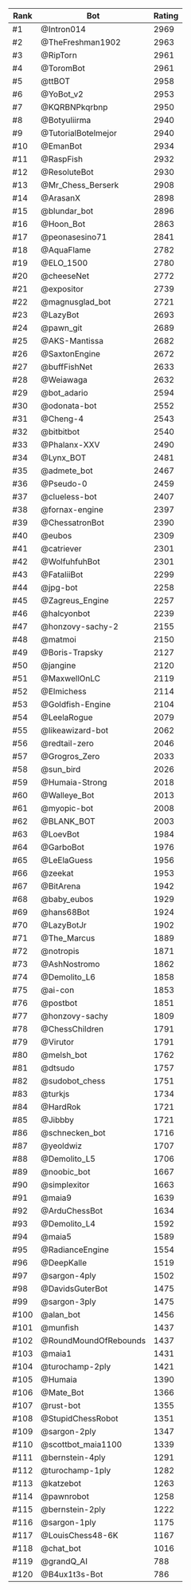 Rank|Bot|Rating
---|---|---
#1|@Intron014|2969
#2|@TheFreshman1902|2963
#3|@RipTorn|2961
#4|@ToromBot|2961
#5|@ttBOT|2958
#6|@YoBot_v2|2953
#7|@KQRBNPkqrbnp|2950
#8|@Botyuliirma|2940
#9|@TutorialBotelmejor|2940
#10|@EmanBot|2934
#11|@RaspFish|2932
#12|@ResoluteBot|2930
#13|@Mr_Chess_Berserk|2908
#14|@ArasanX|2898
#15|@blundar_bot|2896
#16|@Hoon_Bot|2863
#17|@peonasesino71|2841
#18|@AquaFlame|2782
#19|@ELO_1500|2780
#20|@cheeseNet|2772
#21|@expositor|2739
#22|@magnusglad_bot|2721
#23|@LazyBot|2693
#24|@pawn_git|2689
#25|@AKS-Mantissa|2682
#26|@SaxtonEngine|2672
#27|@buffFishNet|2633
#28|@Weiawaga|2632
#29|@bot_adario|2594
#30|@odonata-bot|2552
#31|@Cheng-4|2543
#32|@bitbitbot|2540
#33|@Phalanx-XXV|2490
#34|@Lynx_BOT|2481
#35|@admete_bot|2467
#36|@Pseudo-0|2459
#37|@clueless-bot|2407
#38|@fornax-engine|2397
#39|@ChessatronBot|2390
#40|@eubos|2309
#41|@catriever|2301
#42|@WolfuhfuhBot|2301
#43|@FataliiBot|2299
#44|@jpg-bot|2258
#45|@Zagreus_Engine|2257
#46|@halcyonbot|2239
#47|@honzovy-sachy-2|2155
#48|@matmoi|2150
#49|@Boris-Trapsky|2127
#50|@jangine|2120
#51|@MaxwellOnLC|2119
#52|@Elmichess|2114
#53|@Goldfish-Engine|2104
#54|@LeelaRogue|2079
#55|@likeawizard-bot|2062
#56|@redtail-zero|2046
#57|@Grogros_Zero|2033
#58|@sun_bird|2026
#59|@Humaia-Strong|2018
#60|@Walleye_Bot|2013
#61|@myopic-bot|2008
#62|@BLANK_BOT|2003
#63|@LoevBot|1984
#64|@GarboBot|1976
#65|@LeElaGuess|1956
#66|@zeekat|1953
#67|@BitArena|1942
#68|@baby_eubos|1929
#69|@hans68Bot|1924
#70|@LazyBotJr|1902
#71|@The_Marcus|1889
#72|@notropis|1871
#73|@AshNostromo|1862
#74|@Demolito_L6|1858
#75|@ai-con|1853
#76|@postbot|1851
#77|@honzovy-sachy|1809
#78|@ChessChildren|1791
#79|@Virutor|1791
#80|@melsh_bot|1762
#81|@dtsudo|1757
#82|@sudobot_chess|1751
#83|@turkjs|1734
#84|@HardRok|1721
#85|@Jibbby|1721
#86|@schnecken_bot|1716
#87|@yeoldwiz|1707
#88|@Demolito_L5|1706
#89|@noobic_bot|1667
#90|@simplexitor|1663
#91|@maia9|1639
#92|@ArduChessBot|1634
#93|@Demolito_L4|1592
#94|@maia5|1589
#95|@RadianceEngine|1554
#96|@DeepKalle|1519
#97|@sargon-4ply|1502
#98|@DavidsGuterBot|1475
#99|@sargon-3ply|1475
#100|@alan_bot|1456
#101|@munfish|1437
#102|@RoundMoundOfRebounds|1437
#103|@maia1|1431
#104|@turochamp-2ply|1421
#105|@Humaia|1390
#106|@Mate_Bot|1366
#107|@rust-bot|1355
#108|@StupidChessRobot|1351
#109|@sargon-2ply|1347
#110|@scottbot_maia1100|1339
#111|@bernstein-4ply|1291
#112|@turochamp-1ply|1282
#113|@katzebot|1263
#114|@pawnrobot|1258
#115|@bernstein-2ply|1222
#116|@sargon-1ply|1175
#117|@LouisChess48-6K|1167
#118|@chat_bot|1016
#119|@grandQ_AI|788
#120|@B4ux1t3s-Bot|786
